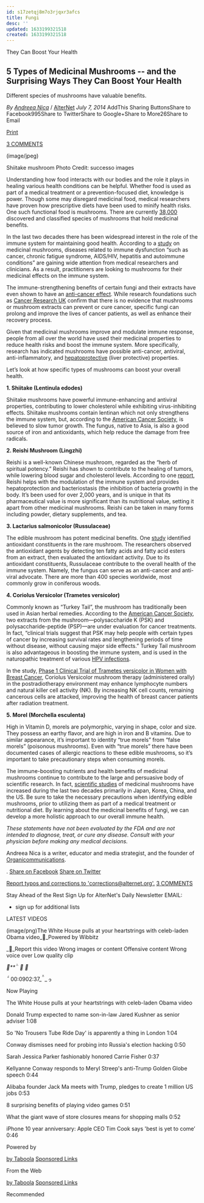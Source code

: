 ```yaml
---
id: s17zetqj8m7o3rjqxr3afcs
title: Fungi
desc: ''
updated: 1633199321518
created: 1633199321518
---
```

They Can Boost Your Health

## 5 Types of Medicinal Mushrooms -- and the Surprising Ways They Can Boost Your Health

Different species of mushrooms have valuable benefits.

_By_ _[Andreea Nica](http://www.alternet.org/authors/andreea-nica-0)_ / [AlterNet](http://alternet.org/)
_July 7, 2014_
AddThis Sharing ButtonsShare to Facebook995Share to TwitterShare to Google+Share to More26Share to Email

[Print](http://www.alternet.org/print/personal-health/5-types-medicinal-mushrooms-and-surprising-ways-they-can-boost-your-health)

[3 COMMENTS](http://www.alternet.org/comments/personal-health/5-types-medicinal-mushrooms-and-surprising-ways-they-can-boost-your-health#disqus_thread)

(image/jpeg)

Shiitake mushroom
Photo Credit: successo images

Understanding how food interacts with our bodies and the role it plays in healing various health conditions can be helpful. Whether food is used as part of a medical treatment or a prevention-focused diet, knowledge is power. Though some may disregard medicinal food, medical researchers have proven how prescriptive diets have been used to minify health risks. One such functional food is mushrooms. There are currently [38,000](http://www.motherearthliving.com/health-and-wellness/not-just-pretty-fungi.aspx) discovered and classified species of mushrooms that hold medicinal benefits.

In the last two decades there has been widespread interest in the role of the immune system for maintaining good health. According to a [study](https://www.academia.edu/305933/Medicinal_Mushrooms_Their_therapeutic_properties_and_current_medical_usage_with_special_emphasis_on_cancer_treatments) on medicinal mushrooms, diseases related to immune dysfunction “such as cancer, chronic fatigue syndrome, AIDS/HIV, hepatitis and autoimmune conditions” are gaining wide attention from medical researchers and clinicians. As a result, practitioners are looking to mushrooms for their medicinal effects on the immune system.

The immune-strengthening benefits of certain fungi and their extracts have even shown to have an [anti-cancer effect](http://www.ajol.info/index.php/ajb/article/viewFile/14900/58644). While research foundations such as [Cancer Research UK](http://www.cancerresearchuk.org/cancer-help/about-cancer/cancer-questions/mushrooms-in-cancer-treatment) confirm that there is no evidence that mushrooms or mushroom extracts can prevent or cure cancer, specific fungi can prolong and improve the lives of cancer patients, as well as enhance their recovery process.

Given that medicinal mushrooms improve and modulate immune response, people from all over the world have used their medicinal properties to reduce health risks and boost the immune system. More specifically, research has indicated mushrooms have possible anti-cancer, antiviral, anti-inflammatory, and [hepatoprotective](http://www.researchgate.net/publication/258248843_Current_evidence_for_the_hepatoprotective_activities_of_the_medicinal_mushroom_Antrodia_cinnamomea) (liver protective) properties.

Let’s look at how specific types of mushrooms can boost your overall health.

**1. Shiitake (Lentinula edodes)**

Shiitake mushrooms have powerful immune-enhancing and antiviral properties, contributing to lower cholesterol while exhibiting virus-inhibiting effects. Shiitake mushrooms contain lentinan which not only strengthens the immune system, but, according to the [American Cancer Society](http://www.cancer.org/treatment/treatmentsandsideeffects/complementaryandalternativemedicine/dietandnutrition/shiitake-mushroom), is believed to slow tumor growth. The fungus, native to Asia, is also a good source of iron and antioxidants, which help reduce the damage from free radicals.

**2. Reishi Mushroom (Lingzhi)**

Reishi is a well-known Chinese mushroom, regarded as the “herb of spiritual potency.” Reishi has shown to contribute to the healing of tumors, while lowering blood sugar and cholesterol levels. According to one [report](http://www.ncbi.nlm.nih.gov/pubmed/22593926), Reishi helps with the modulation of the immune system and provides hepatoprotection and bacteriostasis (the inhibition of bacteria growth) in the body. It’s been used for over 2,000 years, and is unique in that its pharmaceutical value is more significant than its nutritional value, setting it apart from other medicinal mushrooms. Reishi can be taken in many forms including powder, dietary supplements, and tea.

**3. Lactarius salmonicolor (Russulaceae)**

The edible mushroom has potent medicinal benefits. One [study](http://www.ncbi.nlm.nih.gov/pubmed/23957359) identified antioxidant constituents in the rare mushroom. The researchers observed the antioxidant agents by detecting ten fatty acids and fatty acid esters from an extract, then evaluated the antioxidant activity. Due to its antioxidant constituents, Russulaceae contribute to the overall health of the immune system. Namely, the fungus can serve as an anti-cancer and anti-viral advocate. There are more than 400 species worldwide, most commonly grow in coniferous woods.

**4. Coriolus Versicolor (Trametes versicolor)**

Commonly known as “Turkey Tail”, the mushroom has traditionally been used in Asian herbal remedies. According to the [American Cancer Society](http://www.cancer.org/treatment/treatmentsandsideeffects/complementaryandalternativemedicine/dietandnutrition/coriolus-versicolor), two extracts from the mushroom—polysaccharide K (PSK) and polysaccharide-peptide (PSP)—are under evaluation for cancer treatments. In fact, “clinical trials suggest that PSK may help people with certain types of cancer by increasing survival rates and lengthening periods of time without disease, without causing major side effects.” Turkey Tail mushroom is also advantageous in boosting the immune system, and is used in the naturopathic treatment of various [HPV infections](http://www.alternet.org/personal-health/how-you-can-use-your-diet-help-fight-hpv).

In the study, [Phase 1 Clinical Trial of Trametes versicolor in Women with Breast Cancer](http://www.hindawi.com/journals/isrn.oncology/2012/251632/), Coriolus Versicolor mushroom therapy (administered orally) in the postradiotherapy environment may enhance lymphocyte numbers and natural killer cell activity (NK). By increasing NK cell counts, remaining cancerous cells are attacked, improving the health of breast cancer patients after radiation treatment.

**5. Morel (Morchella esculenta)**

High in Vitamin D, morels are polymorphic, varying in shape, color and size. They possess an earthy flavor, and are high in iron and B vitamins. Due to similar appearance, it’s important to identity “true morels” from “false morels” (poisonous mushrooms). Even with “true morels” there have been documented cases of allergic reactions to these edible mushrooms, so it’s important to take precautionary steps when consuming morels.

The immune-boosting nutrients and health benefits of medicinal mushrooms continue to contribute to the large and persuasive body of scientific research. In fact, [scientific studies](https://www.academia.edu/305933/Medicinal_Mushrooms_Their_therapeutic_properties_and_current_medical_usage_with_special_emphasis_on_cancer_treatments) of medicinal mushrooms have increased during the last two decades primarily in Japan, Korea, China, and the US. Be sure to take the necessary precautions when identifying edible mushrooms, prior to utilizing them as part of a medical treatment or nutritional diet. By learning about the medicinal benefits of fungi, we can develop a more holistic approach to our overall immune health.

_These statements have not been evaluated by the FDA and are not intended to diagnose, treat, or cure any disease. Consult with your physician before making any medical decisions._

Andreea Nica is a writer, educator and media strategist, and the founder of [Organicommunications](http://organicommunications.com/).

.
 [Share on Facebook](http://www.alternet.org/personal-health/5-types-medicinal-mushrooms-and-surprising-ways-they-can-boost-your-health#)
 [Share on Twitter](http://www.alternet.org/personal-health/5-types-medicinal-mushrooms-and-surprising-ways-they-can-boost-your-health#)

[Report typos and corrections to 'corrections@alternet.org'.](http://www.alternet.org/personal-health/5-types-medicinal-mushrooms-and-surprising-ways-they-can-boost-your-healthmailto:corrections@alternet.org?Subject=Typo%20on%205%20Types%20of%20Medicinal%20Mushrooms%20--%20and%20the%20Surprising%20Ways%20They%20Can%20Boost%20Your%20Health)
 [](http://www.alternet.org/personal-health/5-types-medicinal-mushrooms-and-surprising-ways-they-can-boost-your-health)[3 COMMENTS](http://www.alternet.org/comments/personal-health/5-types-medicinal-mushrooms-and-surprising-ways-they-can-boost-your-health#disqus_thread)

Stay Ahead of the Rest
Sign Up for AlterNet's Daily Newsletter
EMAIL:

- sign up for additional lists

LATEST VIDEOS

(image/png)The White House pulls at your heartstrings with celeb-laden Obama video__Powered by Wibbitz

__Report this video
Wrong images or content
Offensive content
Wrong voice over
Low quality clip

_\*\*_
__
__

__
00:0902:37__
__

Now Playing

The White House pulls at your heartstrings with celeb-laden Obama video

Donald Trump expected to name son-in-law Jared Kushner as senior adviser
1:08

So 'No Trousers Tube Ride Day' is apparently a thing in London
1:04

Conway dismisses need for probing into Russia's election hacking
0:50

Sarah Jessica Parker fashionably honored Carrie Fisher
0:37

Kellyanne Conway responds to Meryl Streep's anti-Trump Golden Globe speech
0:44

Alibaba founder Jack Ma meets with Trump, pledges to create 1 million US jobs
0:53

8 surprising benefits of playing video games
0:51

What the giant wave of store closures means for shopping malls
0:52

iPhone 10 year anniversary: Apple CEO Tim Cook says 'best is yet to come’
0:46

Powered by

 [](http://popup.taboola.com/en/?template=colorbox&utm_source=rs-alternet&utm_medium=referral&utm_content=autosized-generated-2r:autosized-generated-2r:) [by Taboola](http://popup.taboola.com/en/?template=colorbox&utm_source=rs-alternet&utm_medium=referral&utm_content=autosized-generated-2r:autosized-generated-2r:)
[Sponsored Links](http://popup.taboola.com/en/?template=colorbox&utm_source=rs-alternet&utm_medium=referral&utm_content=autosized-generated-2r:autosized-generated-2r:)

From the Web

 [](http://popup.taboola.com/en/?template=colorbox&utm_source=rs-alternet&utm_medium=referral&utm_content=text-links-vertical:text-links-vertical:) [by Taboola](http://popup.taboola.com/en/?template=colorbox&utm_source=rs-alternet&utm_medium=referral&utm_content=text-links-vertical:text-links-vertical:)
[Sponsored Links](http://popup.taboola.com/en/?template=colorbox&utm_source=rs-alternet&utm_medium=referral&utm_content=text-links-vertical:text-links-vertical:)

Recommended

